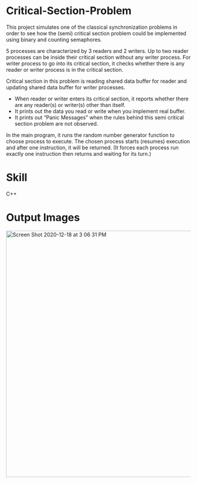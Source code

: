 # Critical-Section-Problem
This project simulates one of the classical synchronization problems in order to see how the (semi) critical section problem could be implemented using binary and counting semaphores.

5 processes are characterized by 3 readers and 2 writers.
Up to two reader processes can be inside their critical section without any writer process. For writer process to go into its critical section, it checks whether there is any reader or writer process is in the critical section.

Critical section in this problem is reading shared data buffer for reader and updating shared data buffer for writer processes.

* When reader or writer enters its critical section, it reports whether there are any reader(s) or writer(s) other than itself.
* It prints out the data you read or write when you implement real buffer.
* It prints out “Panic Messages” when the rules behind this semi critical section problem are not observed.

In the main program, it runs the random number generator function to choose process to execute. The chosen process starts (resumes) execution and after one instruction, it will be returned. (It forces each process run exactly one instruction then returns and waiting for its turn.)

# Skill

C++

# Output Images

<img width="671" alt="Screen Shot 2020-12-18 at 3 06 31 PM" src="https://user-images.githubusercontent.com/34990882/102656880-a3ff5a00-4142-11eb-8c99-054818d7daa7.png">
